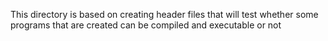 This directory is based on creating header files that will test whether some programs that are created can be compiled and executable or not
